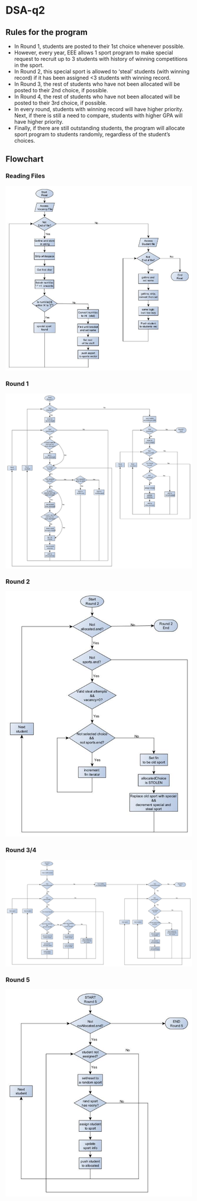 # DSA-q2
## Rules for the program
- In Round 1, students are posted to their 1st choice whenever possible. 
- However, every year, EEE allows 1 sport program to make special request to recruit up to 3 
students with history of winning competitions in the sport.
- In Round 2, this special sport is allowed to ‘steal’ students (with winning record) if it has 
been assigned <3 students with winning record.
- In Round 3, the rest of students who have not been allocated will be posted to their 2nd 
choice, if possible.
- In Round 4, the rest of students who have not been allocated will be posted to their 3rd 
choice, if possible.
- In every round, students with winning record will have higher priority. Next, if there is still a 
need to compare, students with higher GPA will have higher priority. 
- Finally, if there are still outstanding students, the program will allocate sport program to 
students randomly, regardless of the student’s choices. 

## Flowchart
### Reading Files
![files](pictures/readFiles_v3.1.jpg)
### Round 1
![one](pictures/roundOne_v3.5.svg)
### Round 2
![two](pictures/roundTwo_v1.2.jpg)
### Round 3/4
![To be implemented](pictures/roundThree_v1.2.svg)
### Round 5
![five](pictures/roundFive_v1.0.jpg)

